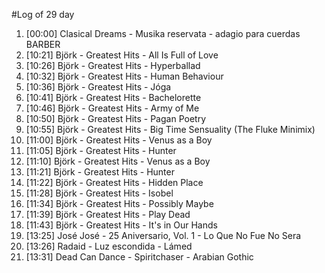 #Log of 29 day

1. [00:00] Clasical Dreams - Musika reservata - adagio para cuerdas BARBER
1. [10:21] Björk - Greatest Hits - All Is Full of Love
1. [10:26] Björk - Greatest Hits - Hyperballad
1. [10:32] Björk - Greatest Hits - Human Behaviour
1. [10:36] Björk - Greatest Hits - Jóga
1. [10:41] Björk - Greatest Hits - Bachelorette
1. [10:46] Björk - Greatest Hits - Army of Me
1. [10:50] Björk - Greatest Hits - Pagan Poetry
1. [10:55] Björk - Greatest Hits - Big Time Sensuality (The Fluke Minimix)
1. [11:00] Björk - Greatest Hits - Venus as a Boy
1. [11:05] Björk - Greatest Hits - Hunter
1. [11:10] Björk - Greatest Hits - Venus as a Boy
1. [11:21] Björk - Greatest Hits - Hunter
1. [11:22] Björk - Greatest Hits - Hidden Place
1. [11:28] Björk - Greatest Hits - Isobel
1. [11:34] Björk - Greatest Hits - Possibly Maybe
1. [11:39] Björk - Greatest Hits - Play Dead
1. [11:43] Björk - Greatest Hits - It's in Our Hands
1. [13:25] José José - 25 Aniversario, Vol. 1 - Lo Que No Fue No Sera
1. [13:26] Radaid - Luz escondida - Lámed
1. [13:31] Dead Can Dance - Spiritchaser - Arabian Gothic

